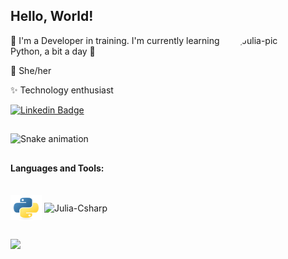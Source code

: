 ## Hello, World!
 <div>
    <img align="right" alt="Julia-pic" height="150" width="150" style="border-radius:50px;" src="https://blogger.googleusercontent.com/img/b/R29vZ2xl/AVvXsEiuNshVOGYfPtk-LwdbNW5OYLKpVn91UZeHCKRwKmeksOVta__No0Ok_HgnL1SxFThvxtVMaj_wxwEHwS8SlXMLKO06-tnFwHiowMFAOXdMnOvNtJp3v43G7mdpKYjJ1r8EejK-juk6XAwyWa3YVj9WZQo-KkUhV_eIN1lbZq2VTVO6PXotmMrLS-ns-Q/s320/Meu%20GIF%20em%20roxo.gif">
</div>

🧡 I'm a Developer in training. I'm currently learning Python, a bit a day 🧡 

🐞 She/her 

✨ Technology enthusiast


[![Linkedin Badge](https://img.shields.io/badge/-LinkedIn-blue?style=flat-square&logo=Linkedin&logoColor=white&link=https://www.linkedin.com/in/juliasofreio/)](https://www.linkedin.com/in/juliasofreio/) 

##

![Snake animation](https://github.com/juliasofreio/juliasofreio/blob/output/github-contribution-grid-snake.svg)

##

#### Languages and Tools:
<div style="display: inline_block"><br>
  <img align="center" alt="Julia-Python" height="40" width="50" src="https://raw.githubusercontent.com/devicons/devicon/master/icons/python/python-original.svg">
  <img align="center" alt="Julia-Csharp" height="70" width="80" src="https://cdn.jsdelivr.net/gh/devicons/devicon/icons/git/git-plain-wordmark.svg">
 </div>
 
##
<div>
    <a href="http://github.com/juliasofreio">
    <img height="180em" src="https://github-readme-stats.vercel.app/api?username=juliasofreio&show_icons=true&theme=dracula&include_all_commits=true&count_private=true"/>   
</div>
